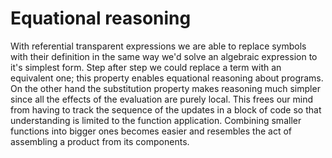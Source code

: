 # Equational reasoning
With referential transparent expressions we are able to replace symbols with their definition in the same way we'd solve an algebraic expression to it's simplest form. Step after step we could replace a term with an equivalent one; this property enables equational reasoning about programs. On the other hand the substitution property makes reasoning much simpler since all the effects of the evaluation are purely local. This frees our mind from having to track the sequence of the updates in a block of code so that understanding is limited to the function application. Combining smaller functions into bigger ones becomes easier and resembles the act of assembling a product from its components.
